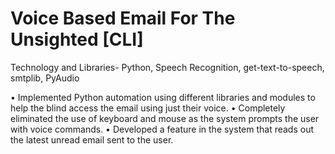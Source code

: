 # Voice Based Email For The Unsighted [CLI]

Technology and Libraries- Python, Speech Recognition, get-text-to-speech, smtplib, PyAudio

• Implemented Python automation using different libraries and modules to help the blind access the email using just their voice.
• Completely eliminated the use of keyboard and mouse as the system prompts the user with voice commands.
• Developed a feature in the system that reads out the latest unread email sent to the user.
